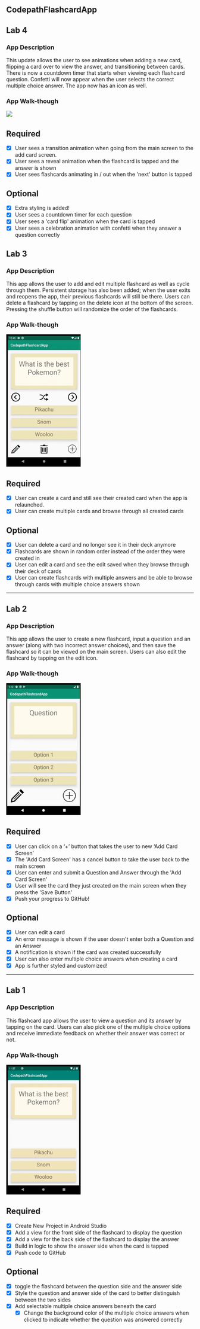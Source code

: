 ## CodepathFlashcardApp

## Lab 4

### App Description
This update allows the user to see animations when adding a new card, flipping a card over to view the answer, and transitioning between cards. There is now a countdown timer that starts when viewing each flashcard question. Confetti will now appear when the user selects the correct multiple choice answer. The app now has an icon as well.

### App Walk-though

<img src="YOUR_GIF_URL_HERE" width=200><br>

## Required
- [x] User sees a transition animation when going from the main screen to the add card screen.
- [x] User sees a reveal animation when the flashcard is tapped and the answer is shown
- [x] User sees flashcards animating in / out when the 'next' button is tapped

## Optional
- [x] Extra styling is added!
- [x] User sees a countdown timer for each question
- [x] User sees a 'card flip' animation when the card is tapped
- [x] User sees a celebration animation with confetti when they answer a question correctly

## Lab 3

### App Description
This app allows the user to add and edit multiple flashcard as well as cycle through them. Persistent storage has also been added; when the user exits and reopens the app, their previous flashcards will still be there. Users can delete a flashcard by tapping on the delete icon at the bottom of the screen. Pressing the shuffle button will randomize the order of the flashcards.

### App Walk-though

<img src="https://github.com/tiffkchang/CodepathFlashcardApp/blob/main/Demo%20Gifs/CodepathFlashcardAppLab3Gif1.gif" width=200><br>

## Required
- [x] User can create a card and still see their created card when the app is relaunched.
- [x] User can create multiple cards and browse through all created cards

## Optional
- [x] User can delete a card and no longer see it in their deck anymore
- [x] Flashcards are shown in random order instead of the order they were created in
- [x] User can edit a card and see the edit saved when they browse through their deck of cards
- [x] User can create flashcards with multiple answers and be able to browse through cards with multiple choice answers shown

------------

## Lab 2

### App Description
This app allows the user to create a new flashcard, input a question and an answer (along with two incorrect answer choices), and then save the flashcard so it can be viewed on the main screen. Users can also edit the flashcard by tapping on the edit icon.

### App Walk-though

<img src="https://github.com/tiffkchang/CodepathFlashcardApp/blob/main/Demo%20Gifs/CodepathFlashcardAppLab2Gif3.gif" width=200><br>

## Required
- [x] User can click on a ‘+’ button that takes the user to new ‘Add Card Screen’
- [x] The 'Add Card Screen' has a cancel button to take the user back to the main screen
- [x] User can enter and submit a Question and Answer through the 'Add Card Screen'
- [x] User will see the card they just created on the main screen when they press the 'Save Button'
- [x] Push your progress to GitHub!

## Optional
- [x] User can edit a card
- [x] An error message is shown if the user doesn't enter both a Question and an Answer
- [x] A notification is shown if the card was created successfully
- [x] User can also enter multiple choice answers when creating a card
- [x] App is further styled and customized!

------------

## Lab 1

### App Description
This flashcard app allows the user to view a question and its answer by tapping on the card. Users can also pick one of the multiple choice options and receive immediate feedback on whether their answer was correct or not.

### App Walk-though

<img src="https://github.com/tiffkchang/CodepathFlashcardApp/blob/main/Demo%20Gifs/CodepathFlashcardAppLab1Gif2.gif" width=200><br>


## Required
- [x] Create New Project in Android Studio
- [x] Add a view for the front side of the flashcard to display the question
- [x] Add a view for the back side of the flashcard to display the answer
- [x] Build in logic to show the answer side when the card is tapped
- [x] Push code to GitHub
## Optional
- [x] toggle the flashcard between the question side and the answer side
- [x] Style the question and answer side of the card to better distinguish between the two sides
- [x] Add selectable multiple choice answers beneath the card
   - [x] Change the background color of the multiple choice answers when clicked to indicate whether the question was answered correctly
